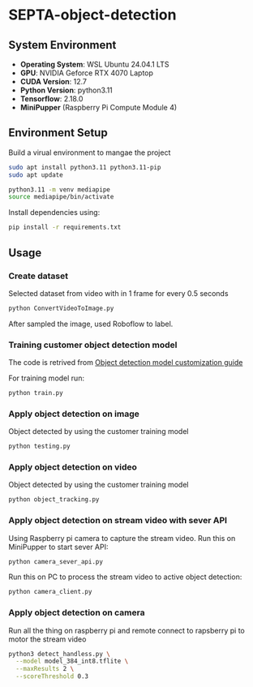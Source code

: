 # SEPTA-object-detection

## System Environment  

- **Operating System**: WSL Ubuntu 24.04.1 LTS
- **GPU**: NVIDIA Geforce RTX 4070 Laptop
- **CUDA Version**: 12.7
- **Python Version**: python3.11
- **Tensorflow**: 2.18.0 
- **MiniPupper** (Raspberry Pi Compute Module 4)

## Environment Setup

Build a virual environment to mangae the project
```sh
sudo apt install python3.11 python3.11-pip
sudo apt update

python3.11 -m venv mediapipe
source mediapipe/bin/activate
```

Install dependencies using:  

```sh
pip install -r requirements.txt
```

##  Usage
### Create dataset
Selected dataset from video with in 1 frame for every 0.5 seconds

```sh
python ConvertVideoToImage.py
```

After sampled the image, used Roboflow to label.

### Training customer object detection model

The code is retrived from [Object detection model customization guide](https://ai.google.dev/edge/mediapipe/solutions/customization/object_detector)

For training model run:

```sh
python train.py
```

### Apply object detection on image

Object detected by using the customer training model

```sh
python testing.py
```

### Apply object detection on video

Object detected by using the customer training model

```sh
python object_tracking.py
```
### Apply object detection on stream video with sever API

Using Raspberry pi camera to capture the stream video. Run this on MiniPupper to start sever API:

```sh
python camera_sever_api.py
```

Run this on PC to process the stream video to active object detection:

```sh
python camera_client.py
```
### Apply object detection on camera

Run all the thing on raspberry pi and remote connect to rapsberry pi to motor the stream video

```sh
python3 detect_handless.py \
  --model model_384_int8.tflite \
  --maxResults 2 \
  --scoreThreshold 0.3
```


